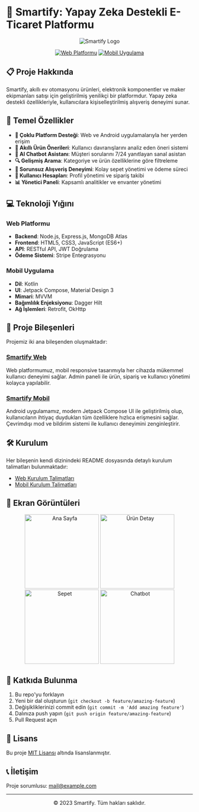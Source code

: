# 🚀 Smartify: Yapay Zeka Destekli E-Ticaret Platformu

<div align="center">
  
![Smartify Logo](https://via.placeholder.com/300x100?text=Smartify)

[![Web Platformu](https://img.shields.io/badge/Web-Platformu-blue.svg)](Smartify_Web)
[![Mobil Uygulama](https://img.shields.io/badge/Mobil-Uygulama-green.svg)](Smartify_Mobil)

</div>

## 📋 Proje Hakkında

Smartify, akıllı ev otomasyonu ürünleri, elektronik komponentler ve maker ekipmanları satışı için geliştirilmiş yenilikçi bir platformdur. Yapay zeka destekli özellikleriyle, kullanıcılara kişiselleştirilmiş alışveriş deneyimi sunar.

## 🌟 Temel Özellikler

- **📱 Çoklu Platform Desteği**: Web ve Android uygulamalarıyla her yerden erişim
- **🤖 Akıllı Ürün Önerileri**: Kullanıcı davranışlarını analiz eden öneri sistemi
- **💬 AI Chatbot Asistanı**: Müşteri sorularını 7/24 yanıtlayan sanal asistan
- **🔍 Gelişmiş Arama**: Kategoriye ve ürün özelliklerine göre filtreleme
- **🛒 Sorunsuz Alışveriş Deneyimi**: Kolay sepet yönetimi ve ödeme süreci
- **👤 Kullanıcı Hesapları**: Profil yönetimi ve sipariş takibi
- **📊 Yönetici Paneli**: Kapsamlı analitikler ve envanter yönetimi

## 💻 Teknoloji Yığını

### Web Platformu
- **Backend**: Node.js, Express.js, MongoDB Atlas
- **Frontend**: HTML5, CSS3, JavaScript (ES6+)
- **API**: RESTful API, JWT Doğrulama
- **Ödeme Sistemi**: Stripe Entegrasyonu

### Mobil Uygulama
- **Dil**: Kotlin
- **UI**: Jetpack Compose, Material Design 3
- **Mimari**: MVVM
- **Bağımlılık Enjeksiyonu**: Dagger Hilt
- **Ağ İşlemleri**: Retrofit, OkHttp

## 🔗 Proje Bileşenleri

Projemiz iki ana bileşenden oluşmaktadır:

### [Smartify Web](./Smartify_Web/)

Web platformumuz, mobil responsive tasarımıyla her cihazda mükemmel kullanıcı deneyimi sağlar. Admin paneli ile ürün, sipariş ve kullanıcı yönetimi kolayca yapılabilir.

### [Smartify Mobil](./Smartify_Mobil/)

Android uygulamamız, modern Jetpack Compose UI ile geliştirilmiş olup, kullanıcıların ihtiyaç duydukları tüm özelliklere hızlıca erişmesini sağlar. Çevrimdışı mod ve bildirim sistemi ile kullanıcı deneyimini zenginleştirir.

## 🛠️ Kurulum

Her bileşenin kendi dizinindeki README dosyasında detaylı kurulum talimatları bulunmaktadır:

- [Web Kurulum Talimatları](./Smartify_Web/README.md)
- [Mobil Kurulum Talimatları](./Smartify_Mobil/README.md)

## 📱 Ekran Görüntüleri

<div align="center">
  <img src="https://via.placeholder.com/200x400?text=Ana+Sayfa" width="200" alt="Ana Sayfa">
  <img src="https://via.placeholder.com/200x400?text=Ürün+Detay" width="200" alt="Ürün Detay">
  <img src="https://via.placeholder.com/200x400?text=Sepet" width="200" alt="Sepet">
  <img src="https://via.placeholder.com/200x400?text=Chatbot" width="200" alt="Chatbot">
</div>

## 🤝 Katkıda Bulunma

1. Bu repo'yu forklayın
2. Yeni bir dal oluşturun (`git checkout -b feature/amazing-feature`)
3. Değişikliklerinizi commit edin (`git commit -m 'Add amazing feature'`)
4. Dalınıza push yapın (`git push origin feature/amazing-feature`)
5. Pull Request açın

## 📄 Lisans

Bu proje [MIT Lisansı](LICENSE) altında lisanslanmıştır.

## 📞 İletişim

Proje sorumlusu: [mail@example.com](mailto:mail@example.com)

---

<div align="center">
  <p>© 2023 Smartify. Tüm hakları saklıdır.</p>
</div>
